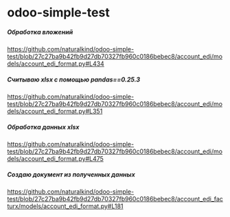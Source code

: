 # odoo-simple-test 

##### Обработка вложений    
https://github.com/naturalkind/odoo-simple-test/blob/27c27ba9b42fb9d27db70327fb960c0186bebec8/account_edi/models/account_edi_format.py#L434    

##### Считываю xlsx с помощью pandas==0.25.3    
https://github.com/naturalkind/odoo-simple-test/blob/27c27ba9b42fb9d27db70327fb960c0186bebec8/account_edi/models/account_edi_format.py#L351    

##### Обработка данных xlsx    
https://github.com/naturalkind/odoo-simple-test/blob/27c27ba9b42fb9d27db70327fb960c0186bebec8/account_edi/models/account_edi_format.py#L475    

##### Создаю документ из полученных данных
https://github.com/naturalkind/odoo-simple-test/blob/27c27ba9b42fb9d27db70327fb960c0186bebec8/account_edi_facturx/models/account_edi_format.py#L181
